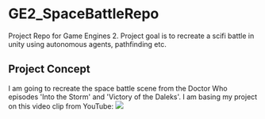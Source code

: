 # GE2_SpaceBattleRepo
 Project Repo for Game Engines 2. Project goal is to recreate a scifi battle in unity using autonomous agents, pathfinding etc.

## Project Concept ##

I am going to recreate the space battle scene from the Doctor Who episodes 'Into the Storm' and 'Victory of the Daleks'. 
I am basing my project on this video clip from YouTube:
[![](http://img.youtube.com/vi/HirwnpeugNM/0.jpg)](http://www.youtube.com/watch?v=HirwnpeugNM "")